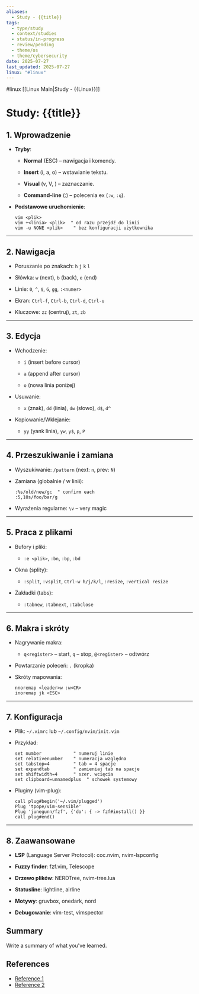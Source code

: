 ```yaml
---
aliases:
  - Study - {{title}}
tags:
  - type/study
  - context/studies
  - status/in-progress
  - review/pending
  - theme/os
  - theme/cybersecurity
date: 2025-07-27
last_updated: 2025-07-27
linux: "#linux"
---
```

#linux [[Linux Main|Study - {{Linux}}]]
# Study: {{title}}

## 1. Wprowadzenie

- **Tryby**:
    
    - **Normal** (ESC) – nawigacja i komendy.
        
    - **Insert** (i, a, o) – wstawianie tekstu.
        
    - **Visual** (v, V, ) – zaznaczanie.
        
    - **Command-line** (:) – polecenia ex (`:w`, `:q`).
        
- **Podstawowe uruchomienie**:
    
    ```
    vim <plik>
    vim +<linia> <plik>  " od razu przejdź do linii
    vim -u NONE <plik>    " bez konfiguracji użytkownika
    ```
    

---

## 2. Nawigacja

- Poruszanie po znakach: `h` `j` `k` `l`
    
- Słówka: `w` (next), `b` (back), `e` (end)
    
- Linie: `0`, `^`, `$`, `G`, `gg`, `:<numer>`
    
- Ekran: `Ctrl-f`, `Ctrl-b`, `Ctrl-d`, `Ctrl-u`
    
- Kluczowe: `zz` (centruj), `zt`, `zb`
    

---

## 3. Edycja

- Wchodzenie:
    
    - `i` (insert before cursor)
        
    - `a` (append after cursor)
        
    - `o` (nowa linia poniżej)
        
- Usuwanie:
    
    - `x` (znak), `dd` (linia), `dw` (słowo), `d$`, `d^`
        
- Kopiowanie/Wklejanie:
    
    - `yy` (yank linia), `yw`, `y$`, `p`, `P`
        

---

## 4. Przeszukiwanie i zamiana

- Wyszukiwanie: `/pattern` (next: `n`, prev: `N`)
    
- Zamiana (globalnie / w linii):
    
    ```
    :%s/old/new/gc  " confirm each
    :5,10s/foo/bar/g
    ```
    
- Wyrażenia regularne: `\v` – very magic
    

---

## 5. Praca z plikami

- Bufory i pliki:
    
    - `:e <plik>`, `:bn`, `:bp`, `:bd`
        
- Okna (splity):
    
    - `:split`, `:vsplit`, `Ctrl-w h/j/k/l`, `:resize`, `:vertical resize`
        
- Zakładki (tabs):
    
    - `:tabnew`, `:tabnext`, `:tabclose`
        

---

## 6. Makra i skróty

- Nagrywanie makra:
    
    - `q<register>` – start, `q` – stop, `@<register>` – odtwórz
        
- Powtarzanie poleceń: `.` (kropka)
    
- Skróty mapowania:
    
    ```
    nnoremap <leader>w :w<CR>
    inoremap jk <ESC>
    ```
    

---

## 7. Konfiguracja

- Plik: `~/.vimrc` lub `~/.config/nvim/init.vim`
    
- Przykład:
    
    ```
    set number            " numeruj linie
    set relativenumber    " numeracja względna
    set tabstop=4         " tab = 4 spacje
    set expandtab         " zamieniaj tab na spacje
    set shiftwidth=4      " szer. wcięcia
    set clipboard=unnamedplus  " schowek systemowy
    ```
    
- Pluginy (vim-plug):
    
    ```
    call plug#begin('~/.vim/plugged')
    Plug 'tpope/vim-sensible'
    Plug 'junegunn/fzf', {'do': { -> fzf#install() }}
    call plug#end()
    ```
    

---

## 8. Zaawansowane

- **LSP** (Language Server Protocol): coc.nvim, nvim-lspconfig
    
- **Fuzzy finder**: fzf.vim, Telescope
    
- **Drzewo plików**: NERDTree, nvim-tree.lua
    
- **Statusline**: lightline, airline
    
- **Motywy**: gruvbox, onedark, nord
    
- **Debugowanie**: vim-test, vimspector
## Summary
Write a summary of what you've learned.

## References
- [Reference 1](link)
- [Reference 2](link)